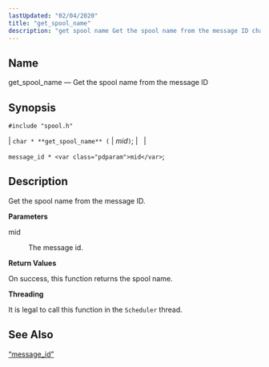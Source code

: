 ```yaml
---
lastUpdated: "02/04/2020"
title: "get_spool_name"
description: "get spool name Get the spool name from the message ID char get spool name mid message id mid Get the spool name from the message ID mid The message id On success this function returns the spool name It is legal to call this function in the Scheduler thread..."
---
```


<a name="apis.get_spool_name.xml"></a> 
## Name

get_spool_name — Get the spool name from the message ID

## Synopsis

`#include "spool.h"`

| `char * **get_spool_name** (` | <var class="pdparam">mid</var>`)`; |   |

`message_id * <var class="pdparam">mid</var>`;<a name="idp62594864"></a> 
## Description

Get the spool name from the message ID.

**<a name="idp62596080"></a> Parameters**

<dl class="variablelist">

<dt>mid</dt>

<dd>

The message id.

</dd>

</dl>

**<a name="idp62598784"></a> Return Values**

On success, this function returns the spool name.

**<a name="idp62599728"></a> Threading**

It is legal to call this function in the `Scheduler` thread.

<a name="idp62601264"></a> 
## See Also

[“message_id”](/momentum/3/3-api/structs-message-id)